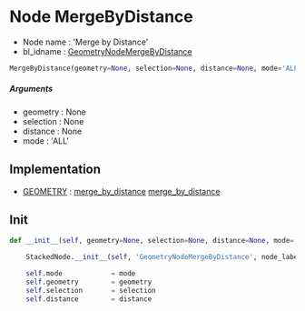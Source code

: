 # Node MergeByDistance

- Node name : 'Merge by Distance'
- bl_idname : [GeometryNodeMergeByDistance](https://docs.blender.org/api/current/bpy.types.GeometryNodeMergeByDistance.html)


``` python
MergeByDistance(geometry=None, selection=None, distance=None, mode='ALL', node_label=None, node_color=None)
```
##### Arguments

- geometry : None
- selection : None
- distance : None
- mode : 'ALL'

## Implementation

- [GEOMETRY](/docs/GeoNodes/socket_GEOMETRY.md) : [merge_by_distance](/docs/GeoNodes/socket_GEOMETRY.md#merge_by_distance) [merge_by_distance](/docs/GeoNodes/socket_GEOMETRY.md#merge_by_distance)

## Init

``` python
def __init__(self, geometry=None, selection=None, distance=None, mode='ALL', node_label=None, node_color=None):

    StackedNode.__init__(self, 'GeometryNodeMergeByDistance', node_label=node_label, node_color=node_color)

    self.mode            = mode
    self.geometry        = geometry
    self.selection       = selection
    self.distance        = distance
```
